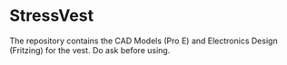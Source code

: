 # StressVest
The repository contains the CAD Models (Pro E) and Electronics Design (Fritzing) for the vest.
Do ask before using.
